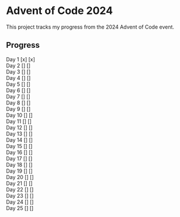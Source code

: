 # Advent of Code 2024

This project tracks my progress from the 2024 Advent of Code event.

## Progress

Day 1  [x]  [x]  
Day 2  []  []  
Day 3  []  []  
Day 4  []  []  
Day 5  []  []  
Day 6  []  []  
Day 7  []  []  
Day 8  []  []  
Day 9  []  []  
Day 10 []  []  
Day 11 []  []  
Day 12 []  []  
Day 13 []  []  
Day 14 []  []  
Day 15 []  []  
Day 16 []  []  
Day 17 []  []  
Day 18 []  []  
Day 19 []  []  
Day 20 []  []  
Day 21 []  []  
Day 22 []  []  
Day 23 []  []  
Day 24 []  []  
Day 25 []  []  
